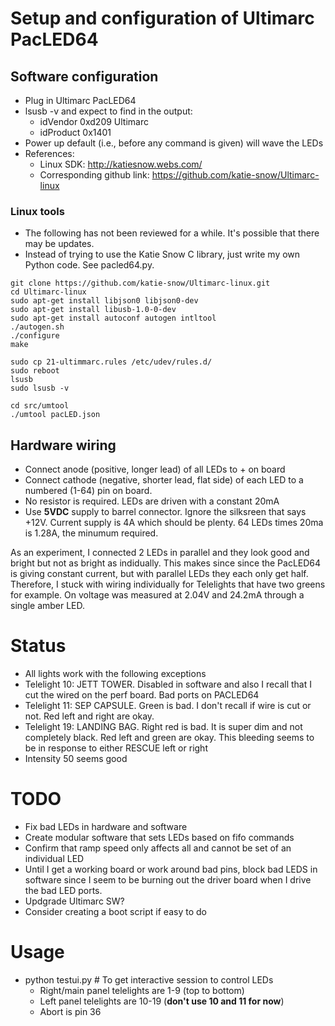 # Setup and configuration of Ultimarc PacLED64

## Software configuration
- Plug in Ultimarc PacLED64
- lsusb -v and expect to find in the output:
  - idVendor           0xd209 Ultimarc
  - idProduct          0x1401
- Power up default (i.e., before any command is given) will wave the LEDs
- References:
  - Linux SDK: http://katiesnow.webs.com/
  - Corresponding github link: https://github.com/katie-snow/Ultimarc-linux

### Linux tools
- The following has not been reviewed for a while. It's possible that there may be updates.
- Instead of trying to use the Katie Snow C library, just write my own Python code. See pacled64.py.
```
git clone https://github.com/katie-snow/Ultimarc-linux.git
cd Ultimarc-linux
sudo apt-get install libjson0 libjson0-dev
sudo apt-get install libusb-1.0-0-dev
sudo apt-get install autoconf autogen intltool
./autogen.sh
./configure
make

sudo cp 21-ultimmarc.rules /etc/udev/rules.d/
sudo reboot
lsusb
sudo lsusb -v

cd src/umtool
./umtool pacLED.json
```

## Hardware wiring
- Connect anode (positive, longer lead) of all LEDs to + on board
- Connect cathode (negative, shorter lead, flat side) of each LED to a numbered (1-64) pin on board.
- No resistor is required. LEDs are driven with a constant 20mA
- Use **5VDC** supply to barrel connector. Ignore the silksreen that says +12V. Current supply is 4A which should be
  plenty. 64 LEDs times 20ma is 1.28A, the minumum required.

As an experiment, I connected 2 LEDs in parallel and they look good and bright but not as bright as indidually.
This makes since since the PacLED64 is giving constant current, but with parallel LEDs they each only get half.
Therefore, I stuck with wiring individually for Telelights that have two greens for example.
On voltage was measured at 2.04V and 24.2mA through a single amber LED.

# Status
- All lights work with the following exceptions
- Telelight 10: JETT TOWER. Disabled in software and also I recall that I cut the wired on the perf board. Bad ports on PACLED64
- Telelight 11: SEP CAPSULE. Green is bad. I don't recall if wire is cut or not. Red left and right are okay.
- Telelight 19: LANDING BAG. Right red is bad. It is super dim and not completely black. Red left and green are okay.
  This bleeding seems to be in response to either RESCUE left or right
- Intensity 50 seems good

# TODO
- Fix bad LEDs in hardware and software
- Create modular software that sets LEDs based on fifo commands
- Confirm that ramp speed only affects all and cannot be set of an individual LED
- Until I get a working board or work around bad pins, block bad LEDS in software since I seem to be burning out
  the driver board when I drive the bad LED ports.
- Updgrade Ultimarc SW?
- Consider creating a boot script if easy to do

# Usage
- python testui.py # To get interactive session to control LEDs
  - Right/main panel telelights are 1-9 (top to bottom)
  - Left panel telelights are 10-19 (**don't use 10 and 11 for now**)
  - Abort is pin 36

